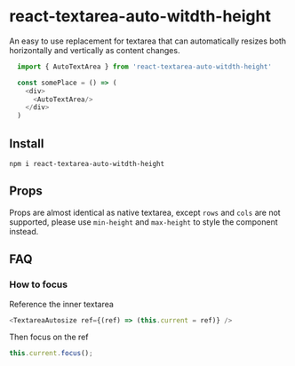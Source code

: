 # react-textarea-auto-witdth-height

An easy to use replacement for textarea that can automatically resizes both horizontally and vertically as content changes.

```typescript
  import { AutoTextArea } from 'react-textarea-auto-witdth-height'

  const somePlace = () => (
    <div>
      <AutoTextArea/>
    </div>
  )
```

## Install

`npm i react-textarea-auto-witdth-height`

## Props

Props are almost identical as native textarea, except `rows` and `cols` are not supported, please use `min-height` and `max-height` to style the component instead.

## FAQ

### How to focus

Reference the inner textarea

```js
<TextareaAutosize ref={(ref) => (this.current = ref)} />
```

Then focus on the ref

```js
this.current.focus();
```
